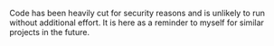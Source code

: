 Code has been heavily cut for security reasons and is unlikely to run without additional effort. It is here as a reminder to myself for similar projects in the future.
